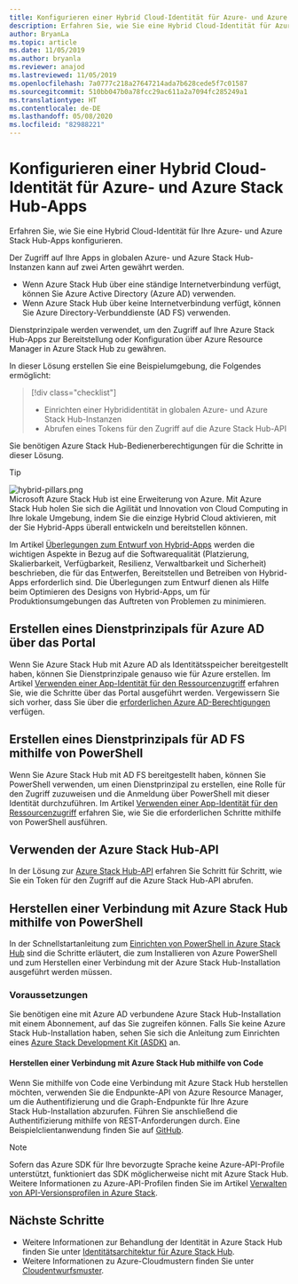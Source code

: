```yaml
---
title: Konfigurieren einer Hybrid Cloud-Identität für Azure- und Azure Stack Hub-Apps
description: Erfahren Sie, wie Sie eine Hybrid Cloud-Identität für Azure- und Azure Stack Hub-Apps konfigurieren.
author: BryanLa
ms.topic: article
ms.date: 11/05/2019
ms.author: bryanla
ms.reviewer: anajod
ms.lastreviewed: 11/05/2019
ms.openlocfilehash: 7a0777c218a27647214ada7b628cede5f7c01587
ms.sourcegitcommit: 510bb047b0a78fcc29ac611a2a7094fc285249a1
ms.translationtype: HT
ms.contentlocale: de-DE
ms.lasthandoff: 05/08/2020
ms.locfileid: "82988221"
---
```

# <a name="configure-hybrid-cloud-identity-for-azure-and-azure-stack-hub-apps"></a>Konfigurieren einer Hybrid Cloud-Identität für Azure- und Azure Stack Hub-Apps

Erfahren Sie, wie Sie eine Hybrid Cloud-Identität für Ihre Azure- und Azure Stack Hub-Apps konfigurieren.

Der Zugriff auf Ihre Apps in globalen Azure- und Azure Stack Hub-Instanzen kann auf zwei Arten gewährt werden.

 * Wenn Azure Stack Hub über eine ständige Internetverbindung verfügt, können Sie Azure Active Directory (Azure AD) verwenden.
 * Wenn Azure Stack Hub über keine Internetverbindung verfügt, können Sie Azure Directory-Verbunddienste (AD FS) verwenden.

Dienstprinzipale werden verwendet, um den Zugriff auf Ihre Azure Stack Hub-Apps zur Bereitstellung oder Konfiguration über Azure Resource Manager in Azure Stack Hub zu gewähren.

In dieser Lösung erstellen Sie eine Beispielumgebung, die Folgendes ermöglicht:

> [!div class="checklist"]
> - Einrichten einer Hybrididentität in globalen Azure- und Azure Stack Hub-Instanzen
> - Abrufen eines Tokens für den Zugriff auf die Azure Stack Hub-API

Sie benötigen Azure Stack Hub-Bedienerberechtigungen für die Schritte in dieser Lösung.

> [!Tip]  
> ![hybrid-pillars.png](./media/solution-deployment-guide-cross-cloud-scaling/hybrid-pillars.png)  
> Microsoft Azure Stack Hub ist eine Erweiterung von Azure. Mit Azure Stack Hub holen Sie sich die Agilität und Innovation von Cloud Computing in Ihre lokale Umgebung, indem Sie die einzige Hybrid Cloud aktivieren, mit der Sie Hybrid-Apps überall entwickeln und bereitstellen können.  
> 
> Im Artikel [Überlegungen zum Entwurf von Hybrid-Apps](overview-app-design-considerations.md) werden die wichtigen Aspekte in Bezug auf die Softwarequalität (Platzierung, Skalierbarkeit, Verfügbarkeit, Resilienz, Verwaltbarkeit und Sicherheit) beschrieben, die für das Entwerfen, Bereitstellen und Betreiben von Hybrid-Apps erforderlich sind. Die Überlegungen zum Entwurf dienen als Hilfe beim Optimieren des Designs von Hybrid-Apps, um für Produktionsumgebungen das Auftreten von Problemen zu minimieren.

## <a name="create-a-service-principal-for-azure-ad-in-the-portal"></a>Erstellen eines Dienstprinzipals für Azure AD über das Portal

Wenn Sie Azure Stack Hub mit Azure AD als Identitätsspeicher bereitgestellt haben, können Sie Dienstprinzipale genauso wie für Azure erstellen. Im Artikel [Verwenden einer App-Identität für den Ressourcenzugriff](../operator/azure-stack-create-service-principals.md#manage-an-azure-ad-app-identity) erfahren Sie, wie die Schritte über das Portal ausgeführt werden. Vergewissern Sie sich vorher, dass Sie über die [erforderlichen Azure AD-Berechtigungen](/azure/azure-resource-manager/resource-group-create-service-principal-portal#required-permissions) verfügen.

## <a name="create-a-service-principal-for-ad-fs-using-powershell"></a>Erstellen eines Dienstprinzipals für AD FS mithilfe von PowerShell

Wenn Sie Azure Stack Hub mit AD FS bereitgestellt haben, können Sie PowerShell verwenden, um einen Dienstprinzipal zu erstellen, eine Rolle für den Zugriff zuzuweisen und die Anmeldung über PowerShell mit dieser Identität durchzuführen. Im Artikel [Verwenden einer App-Identität für den Ressourcenzugriff](../operator/azure-stack-create-service-principals.md#manage-an-ad-fs-app-identity) erfahren Sie, wie Sie die erforderlichen Schritte mithilfe von PowerShell ausführen.

## <a name="using-the-azure-stack-hub-api"></a>Verwenden der Azure Stack Hub-API

In der Lösung zur [Azure Stack Hub-API](../user/azure-stack-rest-api-use.md) erfahren Sie Schritt für Schritt, wie Sie ein Token für den Zugriff auf die Azure Stack Hub-API abrufen.

## <a name="connect-to-azure-stack-hub-using-powershell"></a>Herstellen einer Verbindung mit Azure Stack Hub mithilfe von PowerShell

In der Schnellstartanleitung zum [Einrichten von PowerShell in Azure Stack Hub](../operator/azure-stack-powershell-install.md) sind die Schritte erläutert, die zum Installieren von Azure PowerShell und zum Herstellen einer Verbindung mit der Azure Stack Hub-Installation ausgeführt werden müssen.

### <a name="prerequisites"></a>Voraussetzungen

Sie benötigen eine mit Azure AD verbundene Azure Stack Hub-Installation mit einem Abonnement, auf das Sie zugreifen können. Falls Sie keine Azure Stack Hub-Installation haben, sehen Sie sich die Anleitung zum Einrichten eines [Azure Stack Development Kit (ASDK)](../asdk/asdk-install.md) an.

#### <a name="connect-to-azure-stack-hub-using-code"></a>Herstellen einer Verbindung mit Azure Stack Hub mithilfe von Code

Wenn Sie mithilfe von Code eine Verbindung mit Azure Stack Hub herstellen möchten, verwenden Sie die Endpunkte-API von Azure Resource Manager, um die Authentifizierung und die Graph-Endpunkte für Ihre Azure Stack Hub-Installation abzurufen. Führen Sie anschließend die Authentifizierung mithilfe von REST-Anforderungen durch. Eine Beispielclientanwendung finden Sie auf [GitHub](https://github.com/shriramnat/HybridARMApplication).

>[!Note]
>Sofern das Azure SDK für Ihre bevorzugte Sprache keine Azure-API-Profile unterstützt, funktioniert das SDK möglicherweise nicht mit Azure Stack Hub. Weitere Informationen zu Azure-API-Profilen finden Sie im Artikel [Verwalten von API-Versionsprofilen in Azure Stack](../user/azure-stack-version-profiles.md).

## <a name="next-steps"></a>Nächste Schritte

- Weitere Informationen zur Behandlung der Identität in Azure Stack Hub finden Sie unter [Identitätsarchitektur für Azure Stack Hub](../operator/azure-stack-identity-architecture.md).
- Weitere Informationen zu Azure-Cloudmustern finden Sie unter [Cloudentwurfsmuster](https://docs.microsoft.com/azure/architecture/patterns).
